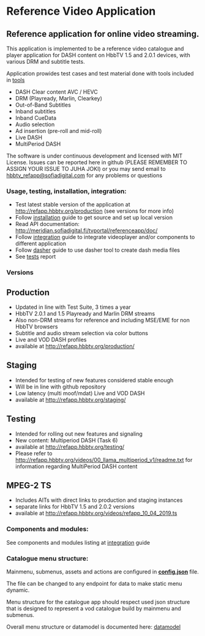 # Reference Video Application

## Reference application for online video streaming.
This application is implemented to be a reference video catalogue and player application 
for DASH content on HbbTV 1.5 and 2.0.1 devices, with various DRM and subtitle tests. 

Application prowides test cases and test material done with tools included in [tools]
- DASH Clear content AVC / HEVC
- DRM (Playready, Marlin, Clearkey)
- Out-of-Band Subtitles
- Inband subtitles
- Inband CueData
- Audio selection
- Ad insertion (pre-roll and mid-roll)
- Live DASH
- MultiPeriod DASH


The software is under continuous development and licensed with MIT License.
Issues can be reported here in github (PLEASE REMEMBER TO ASSIGN YOUR ISSUE TO JUHA JOKI) or you may send email to hbbtv_refapp@sofiadigital.com
for any problems or questions

### Usage, testing, installation, integration:

 - Test latest stable version of the application at http://refapp.hbbtv.org/production (see versions for more info)
 - Follow [installation] guide to get source and set up local version
 - Read API documentation: http://meridian.sofiadigital.fi/tvportal/referenceapp/doc/
 - Follow [integration] guide to integrate videoplayer and/or components to different application
 - Follow [dasher] guide to use dasher tool to create dash media files
 - See [tests] report

### Versions

## Production
 - Updated in line with Test Suite, 3 times a year
 - HbbTV 2.0.1 and 1.5 Playready and Marlin DRM streams 
 - Also non-DRM streams for reference and including MSE/EME for non HbbTV browsers
 - Subtitle and audio stream selection via color buttons
 - Live and VOD DASH profiles
 - available at http://refapp.hbbtv.org/production/
 
 ## Staging
 - Intended for testing of new features considered stable enough
 - Will be in line with github repository
 - Low latency (multi moof/mdat) Live and VOD DASH
 - available at http://refapp.hbbtv.org/staging/
 
  ## Testing
 - Intended for rolling out new features and signaling
 - New content: Multiperiod DASH (Task 6)
 - available at http://refapp.hbbtv.org/testing/
 - Please refer to http://refapp.hbbtv.org/videos/00_llama_multiperiod_v1/readme.txt 
   for information regarding MultiPeriod DASH content
 
 ## MPEG-2 TS
 - Includes AITs with direct links to production and staging instances
 - separate links for HbbTV 1.5 and 2.0.2 versions
 - available at http://refapp.hbbtv.org/videos/refapp_10_04_2019.ts

### Components and modules:

See components and modules listing at [integration] guide


### Catalogue menu structure:

Mainmenu, submenus, assets and actions are configured in __[config.json]__ file. 

The file can be changed to any endpoint for data to make static menu dynamic.

Menu structure for the catalogue app should respect used json structure that 
is designed to represent a vod catalogue build by mainmenu and submenus. 

Overall menu structure or datamodel is documented here: [datamodel]




[//]: # (references)

[tools]: <https://github.com/HbbTV-Association/ReferenceApplication/tree/master/tools>
[integration]: <https://github.com/HbbTV-Association/ReferenceApplication/blob/master/doc/integration.md>
[installation]: <https://github.com/HbbTV-Association/ReferenceApplication/blob/master/doc/installation_testing.md>
[datamodel]: <https://github.com/HbbTV-Association/ReferenceApplication/blob/master/doc/datamodel.md>
[config.json]: <https://github.com/HbbTV-Association/ReferenceApplication/blob/master/src/catalogue/config.json>
[dasher]: <https://github.com/HbbTV-Association/ReferenceApplication/blob/master/doc/dasher.md>
[tests]: <https://github.com/HbbTV-Association/ReferenceApplication/blob/master/doc/refapp_test.txt>
